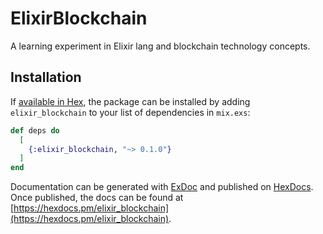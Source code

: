 # ElixirBlockchain

A learning experiment in Elixir lang and blockchain technology concepts.

## Installation

If [available in Hex](https://hex.pm/docs/publish), the package can be installed
by adding `elixir_blockchain` to your list of dependencies in `mix.exs`:

```elixir
def deps do
  [
    {:elixir_blockchain, "~> 0.1.0"}
  ]
end
```

Documentation can be generated with [ExDoc](https://github.com/elixir-lang/ex_doc)
and published on [HexDocs](https://hexdocs.pm). Once published, the docs can
be found at [https://hexdocs.pm/elixir_blockchain](https://hexdocs.pm/elixir_blockchain).

